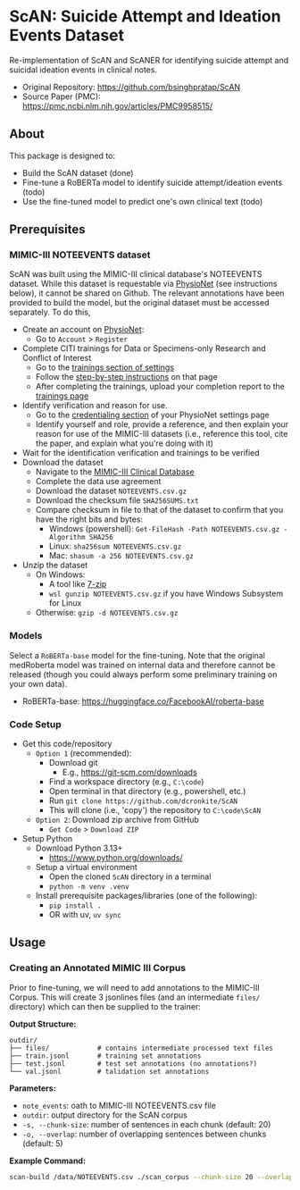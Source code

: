 # ScAN: Suicide Attempt and Ideation Events Dataset

Re-implementation of ScAN and ScANER for identifying suicide attempt and suicidal ideation events in clinical notes.

* Original Repository: https://github.com/bsinghpratap/ScAN 
* Source Paper (PMC): https://pmc.ncbi.nlm.nih.gov/articles/PMC9958515/ 


## About

This package is designed to:
* Build the ScAN dataset (done)
* Fine-tune a RoBERTa model to identify suicide attempt/ideation events (todo)
* Use the fine-tuned model to predict one's own clinical text (todo)


## Prerequisites

### MIMIC-III NOTEEVENTS dataset

ScAN was built using the MIMIC-III clinical database's NOTEEVENTS dataset. While this dataset is requestable via [PhysioNet](https://physionet.org/content/mimiciii/1.4/) (see instructions below), it cannot be shared on Github. The relevant annotations have been provided to build the model, but the original dataset must be accessed separately. To do this,

* Create an account on [PhysioNet](https://physionet.org/):
  * Go to `Account` > `Register`
* Complete CITI trainings for Data or Specimens-only Research and Conflict of Interest
  * Go to the [trainings section of settings](https://physionet.org/settings/training/)
  * Follow the [step-by-step instructions](https://physionet.org/about/citi-course/) on that page
  * After completing the trainings, upload your completion report to the [trainings page](https://physionet.org/settings/training/)
* Identify verification and reason for use.
  * Go to the [credentialing section](https://physionet.org/settings/credentialing/) of your PhysioNet settings page
  * Identify yourself and role, provide a reference, and then explain your reason for use of the MIMIC-III datasets (i.e., reference this tool, cite the paper, and explain what you're doing with it)
* Wait for the identification verification and trainings to be verified
* Download the dataset
  * Navigate to the [MIMIC-III Clinical Database](https://physionet.org/content/mimiciii/1.4/)
  * Complete the data use agreement
  * Download the dataset `NOTEEVENTS.csv.gz`
  * Download the checksum file `SHA256SUMS.txt`
  * Compare checksum in file to that of the dataset to confirm that you have the right bits and bytes:
    * Windows (powershell): `Get-FileHash -Path NOTEEVENTS.csv.gz -Algorithm SHA256`
    * Linux: `sha256sum NOTEEVENTS.csv.gz`
    * Mac: `shasum -a 256 NOTEEVENTS.csv.gz`
* Unzip the dataset
  * On Windows:
    * A tool like [7-zip](https://www.7-zip.org/download.html)
    * `wsl gunzip NOTEEVENTS.csv.gz` if you have Windows Subsystem for Linux
  * Otherwise: `gzip -d NOTEEVENTS.csv.gz`

### Models

Select a `RoBERTa-base` model for the fine-tuning. Note that the original medRoberta model was trained on internal data and therefore cannot be released (though you could always perform some preliminary training on your own data).

* RoBERTa-base: https://huggingface.co/FacebookAI/roberta-base


### Code Setup

* Get this code/repository
  * `Option 1` (recommended):
    * Download git
      * E.g., https://git-scm.com/downloads
    * Find a workspace directory (e.g., `C:\code`)
    * Open terminal in that directory (e.g., powershell, etc.) 
    * Run `git clone https://github.com/dcronkite/ScAN`
    * This will clone (i.e., 'copy') the repository to `C:\code\ScAN`
  * `Option 2`: Download zip archive from GitHub 
    * `Get Code` > `Download ZIP`
* Setup Python
  * Download Python 3.13+
    * https://www.python.org/downloads/
  * Setup a virtual environment
    * Open the cloned `ScAN` directory in a terminal 
    * `python -m venv .venv`
  * Install prerequisite packages/libraries (one of the following):
    * `pip install .`
    * OR with uv, `uv sync`

## Usage

### Creating an Annotated MIMIC III Corpus

Prior to fine-tuning, we will need to add annotations to the MIMIC-III Corpus. This will create 3 jsonlines files (and an intermediate `files/` directory) which can then be supplied to the trainer:

**Output Structure:**
```
outdir/
├── files/            # contains intermediate processed text files
├── train.jsonl       # training set annotations
├── test.jsonl        # test set annotations (no annotations?)
└── val.jsonl         # talidation set annotations
```

**Parameters:**
- `note_events`: oath to MIMIC-III NOTEEVENTS.csv file
- `outdir`: output directory for the ScAN corpus
- `-s, --chunk-size`: number of sentences in each chunk (default: 20)
- `-o, --overlap`: number of overlapping sentences between chunks (default: 5)

**Example Command:**
```bash
scan-build /data/NOTEEVENTS.csv ./scan_corpus --chunk-size 20 --overlap 5
```
